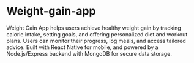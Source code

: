 # Weight-gain-app
Weight Gain App helps users achieve healthy weight gain by tracking calorie intake, setting goals, and offering personalized diet and workout plans. Users can monitor their progress, log meals, and access tailored advice. Built with React Native for mobile, and powered by a Node.js/Express backend with MongoDB for secure data storage.
